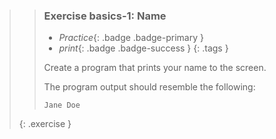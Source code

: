 >> ### Exercise basics-1: Name
>>
>> - *Practice*{: .badge .badge-primary }
>> - *print*{: .badge .badge-success }
>>{: .tags }
>>
>>Create a program that prints your name to the screen.
>>
>>The program output should resemble the following:
>>
>>```output
>>Jane Doe
>>```
>>
>{: .exercise }